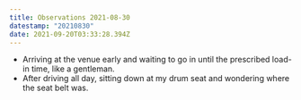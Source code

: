 ```yaml
---
title: Observations 2021-08-30
datestamp: "20210830"
date: 2021-09-20T03:33:28.394Z
---
```

- Arriving at the venue early and waiting to go in until the prescribed load-in time, like a gentleman.
- After driving all day, sitting down at my drum seat and wondering where the seat belt was.